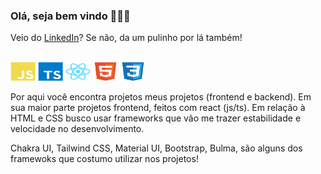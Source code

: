 ### Olá, seja bem vindo 🖖🏳️‍🌈
Veio do <a href="https://www.linkedin.com/in/pedro-nogueira399/" target="_blank">LinkedIn</a>? Se não, da um pulinho por lá também! 

 
<div style="display: inline_block"><br>
  <img align="center" alt="Js" height="30" width="40" src="https://raw.githubusercontent.com/devicons/devicon/master/icons/javascript/javascript-plain.svg">
  <img align="center" alt="Ts" height="30" width="40" src="https://raw.githubusercontent.com/devicons/devicon/master/icons/typescript/typescript-plain.svg">
  <img align="center" alt="React" height="30" width="40" src="https://raw.githubusercontent.com/devicons/devicon/master/icons/react/react-original.svg">
  <img align="center" alt="HTML" height="30" width="40" src="https://raw.githubusercontent.com/devicons/devicon/master/icons/html5/html5-original.svg">
  <img align="center" alt="CSS" height="30" width="40" src="https://raw.githubusercontent.com/devicons/devicon/master/icons/css3/css3-original.svg">
</div>
<br/>
Por aqui você encontra projetos meus projetos (frontend e backend). 
Em sua maior parte projetos frontend, feitos com react (js/ts). 
Em relação à HTML e CSS busco usar frameworks que vão me trazer estabilidade e velocidade no desenvolvimento.
<br/>

Chakra UI, Tailwind CSS, Material UI, Bootstrap, Bulma, são alguns dos framewoks que costumo utilizar nos projetos!


